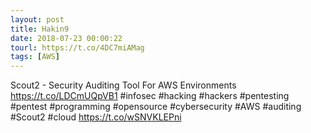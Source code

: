 ```yaml
---
layout: post
title: Hakin9
date: 2018-07-23 00:00:22
tourl: https://t.co/4DC7miAMag
tags: [AWS]
---
```

Scout2 - Security Auditing Tool For AWS Environments https://t.co/LDCmUQpVB1 #infosec #hacking #hackers #pentesting #pentest #programming #opensource #cybersecurity  #AWS #auditing #Scout2 #cloud https://t.co/wSNVKLEPni